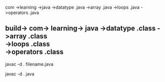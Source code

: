 com
    ->learning
                ->java
                    ->datatype
                        .java
                    ->array
                        .java
                    ->loops
                        .java
                    ->operators
                        .java

build->
        com->
            learning->
                    java
                        ->datatype
                            .class
                        ->array
                            .class                        
                        ->loops
                            .class                        
                        ->operators
                            .class   
------------------------------------------------
javac -d . filename.java   

javac -d . java